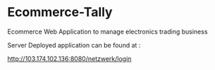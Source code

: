 # Ecommerce-Tally
Ecommerce Web Application to manage electronics trading business

Server Deployed application can be found at :

http://103.174.102.136:8080/netzwerk/login
